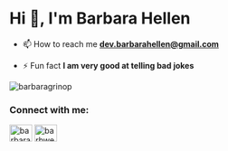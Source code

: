 <h1 align="left">Hi 👋, I'm Barbara Hellen</h1>

- 📫 How to reach me **dev.barbarahellen@gmail.com**

- ⚡ Fun fact **I am very good at telling bad jokes**

<p><img align="center" src="https://github-readme-stats.vercel.app/api/top-langs?username=barbaragrinop&show_icons=true&locale=en&layout=compact" alt="barbaragrinop" /></p>

<h3 align="left">Connect with me:</h3>
<p align="left">
<a href="https://linkedin.com/in/barbara-hellen-2a0864161" target="blank"><img align="center" src="https://raw.githubusercontent.com/rahuldkjain/github-profile-readme-generator/master/src/images/icons/Social/linked-in-alt.svg" alt="barbara-hellen-2a0864161" height="30" width="40" /></a>
<a href="https://instagram.com/barbweb_" target="blank"><img align="center" src="https://raw.githubusercontent.com/rahuldkjain/github-profile-readme-generator/master/src/images/icons/Social/instagram.svg" alt="barbweb_" height="30" width="40" /></a>
</p>

